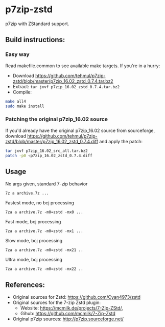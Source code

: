 # p7zip-zstd
p7zip with ZStandard support. 

## Build instructions:

### Easy way

Read makefile.common to see available make targets. If you're in a hurry:
- Download https://github.com/tehmul/p7zip-zstd/blob/master/p7zip_16.02_zstd_0.7.4.tar.bz2
- Extract: ```tar jxvf p7zip_16.02_zstd_0.7.4.tar.bz2``` 
- Compile:
```sh
make all4
sudo make install
```

### Patching the original p7zip_16.02 source

If you'd already have the original p7zip_16.02 source from sourceforge, download  https://github.com/tehmul/p7zip-zstd/blob/master/p7zip_16.02_zstd_0.7.4.diff
and apply the patch:
```sh
tar jxvf p7zip_16.02_src_all.tar.bz2
patch -p0 <p7zip_16.02_zstd_0.7.4.diff
```
## Usage

No args given, standard 7-zip behavior
```
7z a archive.7z ...

```

Fastest mode, no bcj processing
```
7za a archive.7z -m0=zstd -mx0 ...
```

Fast mode, bcj processing
```
7za a archive.7z -m0=zstd -mx1 ...
```

Slow mode, bcj processing
```
7za a archive.7z -m0=zstd -mx21 ..
```

Ultra mode, bcj processing
```
7za a archive.7z -m0=zstd -mx22 ..
```

## References:
- Original sources for Zstd: https://github.com/Cyan4973/zstd
- Original sources for the 7-zip Zstd plugin:
    - Website: https://mcmilk.de/projects/7-Zip-ZStd/,
    - Gihub:   https://github.com/mcmilk/7-Zip-Zstd
- Original p7zip sources: http://p7zip.sourceforge.net/

